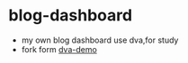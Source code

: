 # blog-dashboard
- my own blog dashboard use dva,for study
- fork form [dva-demo](https://github.com/dvajs/dva-example-user-dashboard)
